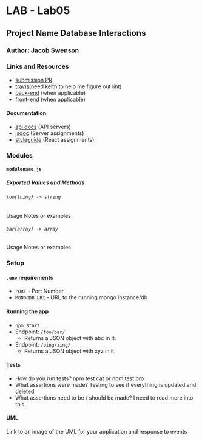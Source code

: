 # LAB - Lab05

## Project Name Database Interactions

### Author: Jacob Swenson

### Links and Resources
* [submission PR](https://github.com/DeltaVSwenson/lab-05/pull/2)
* [travis](https://travis-ci.com/DeltaVSwenson/401-lab03/builds/128258753)(need keith to help me figure out lint)
* [back-end](http://xyz.com) (when applicable)
* [front-end](http://xyz.com) (when applicable)

#### Documentation
* [api docs](http://xyz.com) (API servers)
* [jsdoc](http://xyz.com) (Server assignments)
* [styleguide](http://xyz.com) (React assignments)

### Modules
#### `modulename.js`
##### Exported Values and Methods

###### `foo(thing) -> string`
Usage Notes or examples

###### `bar(array) -> array`
Usage Notes or examples

### Setup
#### `.env` requirements
* `PORT` - Port Number
* `MONGODB_URI` - URL to the running mongo instance/db

#### Running the app
* `npm start`
* Endpoint: `/foo/bar/`
  * Returns a JSON object with abc in it.
* Endpoint: `/bing/zing/`
  * Returns a JSON object with xyz in it.
  
#### Tests
* How do you run tests?
npm test cat or npm test pro
* What assertions were made?
Testing to see if everything is updated and deleted
* What assertions need to be / should be made?
I need to read more into this.
#### UML
Link to an image of the UML for your application and response to events